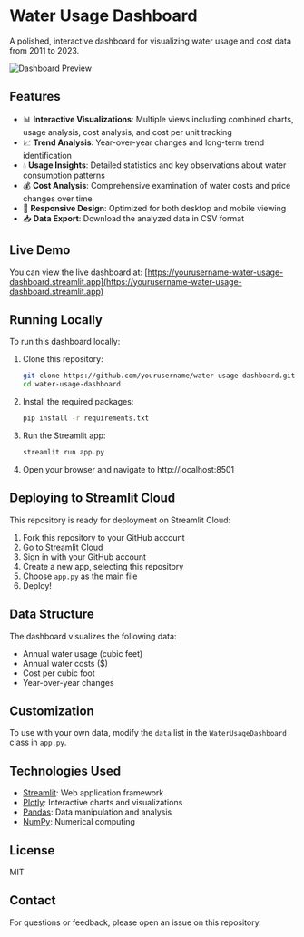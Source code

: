 # Water Usage Dashboard

A polished, interactive dashboard for visualizing water usage and cost data from 2011 to 2023.

![Dashboard Preview](https://github.com/yourusername/water-usage-dashboard/assets/preview.png)

## Features

- 📊 **Interactive Visualizations**: Multiple views including combined charts, usage analysis, cost analysis, and cost per unit tracking
- 📈 **Trend Analysis**: Year-over-year changes and long-term trend identification
- 💧 **Usage Insights**: Detailed statistics and key observations about water consumption patterns
- 💰 **Cost Analysis**: Comprehensive examination of water costs and price changes over time
- 📱 **Responsive Design**: Optimized for both desktop and mobile viewing
- 📥 **Data Export**: Download the analyzed data in CSV format

## Live Demo

You can view the live dashboard at: [https://yourusername-water-usage-dashboard.streamlit.app](https://yourusername-water-usage-dashboard.streamlit.app)

## Running Locally

To run this dashboard locally:

1. Clone this repository:
   ```bash
   git clone https://github.com/yourusername/water-usage-dashboard.git
   cd water-usage-dashboard
   ```

2. Install the required packages:
   ```bash
   pip install -r requirements.txt
   ```

3. Run the Streamlit app:
   ```bash
   streamlit run app.py
   ```

4. Open your browser and navigate to http://localhost:8501

## Deploying to Streamlit Cloud

This repository is ready for deployment on Streamlit Cloud:

1. Fork this repository to your GitHub account
2. Go to [Streamlit Cloud](https://streamlit.io/cloud)
3. Sign in with your GitHub account
4. Create a new app, selecting this repository
5. Choose `app.py` as the main file
6. Deploy!

## Data Structure

The dashboard visualizes the following data:
- Annual water usage (cubic feet)
- Annual water costs ($)
- Cost per cubic foot
- Year-over-year changes

## Customization

To use with your own data, modify the `data` list in the `WaterUsageDashboard` class in `app.py`.

## Technologies Used

- [Streamlit](https://streamlit.io/): Web application framework
- [Plotly](https://plotly.com/): Interactive charts and visualizations
- [Pandas](https://pandas.pydata.org/): Data manipulation and analysis
- [NumPy](https://numpy.org/): Numerical computing

## License

MIT

## Contact

For questions or feedback, please open an issue on this repository.
